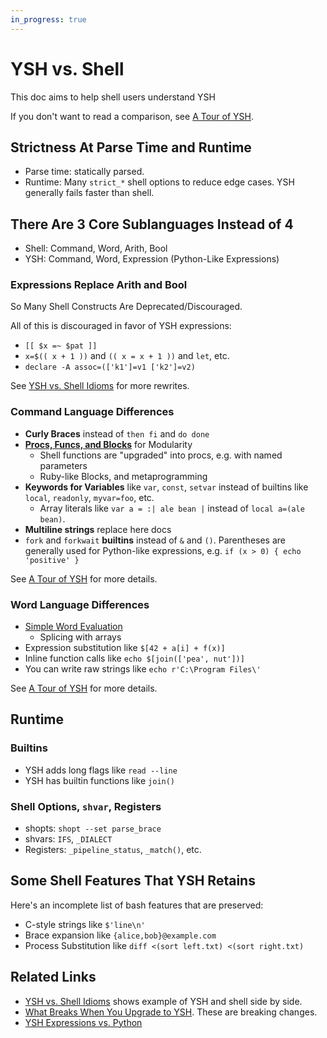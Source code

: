 ```yaml
---
in_progress: true
---
```


YSH vs. Shell
=============

This doc aims to help shell users understand YSH

If you don't want to read a comparison, see [A Tour of YSH](ysh-tour.html).

<div id="toc">
</div>

## Strictness At Parse Time and Runtime

- Parse time: statically parsed.
- Runtime: Many `strict_*` shell options to reduce edge cases.  YSH generally
  fails faster than shell.

## There Are 3 Core Sublanguages Instead of 4

- Shell: Command, Word, Arith, Bool
- YSH: Command, Word, Expression (Python-Like Expressions)

### Expressions Replace Arith and Bool

So Many Shell Constructs Are Deprecated/Discouraged.

All of this is discouraged in favor of YSH expressions:

- `[[ $x =~ $pat ]]`
- `x=$(( x + 1 ))` and `(( x = x + 1 ))` and `let`, etc.
- `declare -A assoc=(['k1']=v1 ['k2']=v2)`

See [YSH vs. Shell Idioms](idioms.html) for more rewrites.

### Command Language Differences

- **Curly Braces** instead of `then fi` and `do done`
- **[Procs, Funcs, and Blocks](proc-func.html)** for Modularity
  - Shell functions are "upgraded" into procs, e.g. with named parameters
  - Ruby-like Blocks, and metaprogramming
- **Keywords for Variables** like `var`, `const`, `setvar` instead of builtins
  like `local`, `readonly`, `myvar=foo`, etc.
  - Array literals like `var a = :| ale bean |` instead of `local a=(ale bean)`.
- **Multiline strings** replace here docs
- `fork` and `forkwait` **builtins** instead of `&` and `()`.  Parentheses are
  generally used for Python-like expressions, e.g. `if (x > 0) { echo
  'positive' }`

See [A Tour of YSH](ysh-tour.html) for more details.

### Word Language Differences

- [Simple Word Evaluation](simple-word-eval.html)
  - Splicing with arrays
- Expression substitution like `$[42 + a[i] + f(x)]`
- Inline function calls like `echo $[join(['pea', nut'])]`
- You can write raw strings like `echo r'C:\Program Files\'`

See [A Tour of YSH](ysh-tour.html) for more details.

## Runtime

### Builtins

- YSH adds long flags like `read --line`
- YSH has builtin functions like `join()`

### Shell Options, `shvar`, Registers

- shopts: `shopt --set parse_brace`
- shvars: `IFS`, `_DIALECT`
- Registers: `_pipeline_status`, `_match()`, etc.

<!--
## TODO

- String Safety: tagged strings, ${x|html}
  - maybe captureBuffer(^(echo hi))
- [Modules](modules.html): for organizing code into files.  'use'

-->

## Some Shell Features That YSH Retains

Here's an incomplete list of bash features that are preserved:

- C-style strings like `$'line\n'`
- Brace expansion like `{alice,bob}@example.com`
- Process Substitution like `diff <(sort left.txt) <(sort right.txt)`

## Related Links

- [YSH vs. Shell Idioms](idioms.html) shows example of YSH and shell side by
  side.
- [What Breaks When You Upgrade to YSH](upgrade-breakage.html).  These are
  breaking changes.
- [YSH Expressions vs. Python](ysh-vs-python.html)
